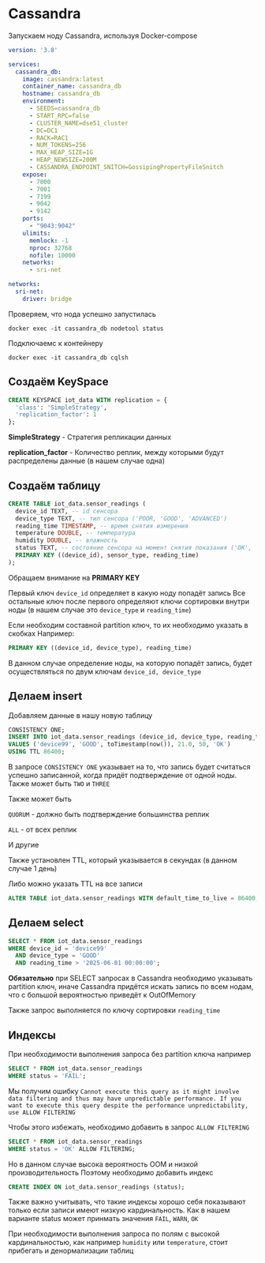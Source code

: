 # Cassandra
Запускаем ноду Cassandra, используя Docker-compose
```yml
version: '3.8'

services:
  cassandra_db:
    image: cassandra:latest
    container_name: cassandra_db
    hostname: cassandra_db
    environment:
      - SEEDS=cassandra_db
      - START_RPC=false
      - CLUSTER_NAME=dse51_cluster
      - DC=DC1
      - RACK=RAC1
      - NUM_TOKENS=256
      - MAX_HEAP_SIZE=1G
      - HEAP_NEWSIZE=200M
      - CASSANDRA_ENDPOINT_SNITCH=GossipingPropertyFileSnitch
    expose:
      - 7000
      - 7001
      - 7199
      - 9042
      - 9142
    ports:
      - "9043:9042"
    ulimits:
      memlock: -1
      nproc: 32768
      nofile: 10000
    networks:
      - sri-net

networks:
  sri-net:
    driver: bridge
```

Проверяем, что нода успешно запустилась

``docker exec -it cassandra_db nodetool status``

Подключаемс к контейнеру 

``docker exec -it cassandra_db cqlsh``

## Создаём KeySpace

```sql
CREATE KEYSPACE iot_data WITH replication = {
  'class': 'SimpleStrategy',
  'replication_factor': 1
};
```
**SimpleStrategy** - Стратегия репликации данных

**replication_factor** - Количество реплик, между которыми будут распределены данные (в нашем случае одна)

## Создаём таблицу

```sql
CREATE TABLE iot_data.sensor_readings (
  device_id TEXT, -- id сенсора
  device_type TEXT, -- тип сенсора ('POOR, 'GOOD', 'ADVANCED')
  reading_time TIMESTAMP, -- время снятия измерения
  temperature DOUBLE, -- температура
  humidity DOUBLE, -- влажность
  status TEXT, -- состояние сенсора на момент снятия показания ('OK', 'WARN', 'ERROR')
  PRIMARY KEY ((device_id), sensor_type, reading_time)
);
```
Обращаем внимание на **PRIMARY KEY** 

Первый ключ ``device_id`` определяет в какую ноду попадёт запись
Все остальные ключ после первого определяют ключи сортировки внутри ноды (в нашем случае это ``device_type`` и ``reading_time``)

Если необходим составной partition ключ, то их необходимо указать в скобках
Например:
```sql
PRIMARY KEY ((device_id, device_type), reading_time)
```
В данном случае определение ноды, на которую попадёт запись, будет осуществляться по двум ключам ``device_id, device_type`` 

## Делаем insert

Добавляем данные в нашу новую таблицу
```sql
CONSISTENCY ONE;
INSERT INTO iot_data.sensor_readings (device_id, device_type, reading_time, temperature, humidity, status)
VALUES ('device99', 'GOOD', toTimestamp(now()), 21.0, 50, 'OK')
USING TTL 86400;
```
В запросе `CONSISTENCY ONE` указывает на то, что запись будет считаться успешно записанной, когда придёт подтверждение от одной ноды. Также может быть `TWO` и `THREE`

Также может быть

`QUORUM` - должно быть подтверждение большинства реплик

`ALL` - от всех реплик

И другие

Также установлен TTL, который указывается в секундах (в данном случае 1 день)

Либо можно указать TTL на все записи
```sql
ALTER TABLE iot_data.sensor_readings WITH default_time_to_live = 86400;
```

## Делаем select

```sql
SELECT * FROM iot_data.sensor_readings
WHERE device_id = 'device99'
  AND device_type = 'GOOD'
  AND reading_time > '2025-06-01 00:00:00';
```

**Обязательно** при SELECT запросах в Cassandra необходимо указывать partition ключ, иначе Cassandra придётся искать запись по всем нодам, что с большой вероятностью приведёт к OutOfMemory

Также запрос выполняется по ключу сортировки `reading_time`

## Индексы

При необходимости выполнения запроса без partition ключа например 
```sql
SELECT * FROM iot_data.sensor_readings
WHERE status = 'FAIL';
```

Мы получим ошибку ``Cannot execute this query as it might involve data filtering and thus may have unpredictable performance. If you want to execute this query despite the performance unpredictability, use ALLOW FILTERING``

Чтобы этого избежать, необходимо добавить в запрос ``ALLOW FILTERING``

```sql
SELECT * FROM iot_data.sensor_readings
WHERE status = 'OK' ALLOW FILTERING;
```

Но в данном случае высока вероятность OOM и низкой производительность
Поэтому необходимо добавить индекс
```sql
CREATE INDEX ON iot_data.sensor_readings (status);
```
Также важно учитывать, что такие индексы хорошо себя показывают только если записи имеют низкую кардинальность.
Как в нашем варианте status может принмать значения `FAIL`, `WARN`, `OK`

При необходимости выполнения запроса по полям с высокой кардинальностью, как например `humidity` или `temperature`, стоит прибегать и денормализации таблиц





